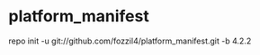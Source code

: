 platform_manifest
=================
repo init -u git://github.com/fozzil4/platform_manifest.git -b 4.2.2
